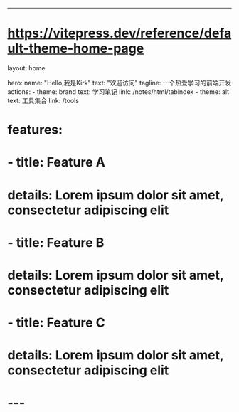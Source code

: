 ---
# https://vitepress.dev/reference/default-theme-home-page
layout: home

hero:
  name: "Hello,我是Kirk"
  text: "欢迎访问"
  tagline: 一个热爱学习的前端开发
  actions:
    - theme: brand
      text: 学习笔记
      link: /notes/html/tabindex
    - theme: alt
      text: 工具集合
      link: /tools

# features:
#   - title: Feature A
#     details: Lorem ipsum dolor sit amet, consectetur adipiscing elit
#   - title: Feature B
#     details: Lorem ipsum dolor sit amet, consectetur adipiscing elit
#   - title: Feature C
#     details: Lorem ipsum dolor sit amet, consectetur adipiscing elit
# ---

